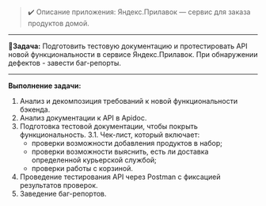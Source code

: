 > ✔️ Описание приложения: Яндекс.Прилавок — сервис для заказа продуктов домой.

---

🔹**Задача:** Подготовить тестовую документацию и протестировать API новой функциональности в сервисе Яндекс.Прилавок.
При обнаружении дефектов - завести баг-репорты.

---

**Выполнение задачи:**

1. Анализ и декомпозиция требований к новой функциональности бэкенда.
2. Анализ документации к API в Apidoc.
3. Подготовка тестовой документации, чтобы покрыть функциональность.
   3.1. Чек-лист, который включает:
   - проверки возможности добавления продуктов в набор;
   - проверки возможности выяснить, есть ли доставка определенной курьерской службой;
   - проверки работы с корзиной.
4. Проведение тестирования API через Postman с фиксацией результатов проверок.
5. Заведение баг-репортов.
